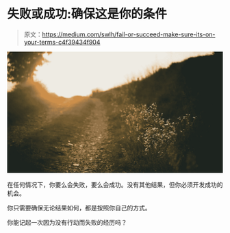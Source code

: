 # 失败或成功:确保这是你的条件

> 原文：<https://medium.com/swlh/fail-or-succeed-make-sure-its-on-your-terms-c4f39434f904>

![](img/9dafa1f9be6784c614880971c4456a65.png)

在任何情况下，你要么会失败，要么会成功。没有其他结果，但你必须开发成功的机会。

你只需要确保无论结果如何，都是按照你自己的方式。

你能记起一次因为没有行动而失败的经历吗？